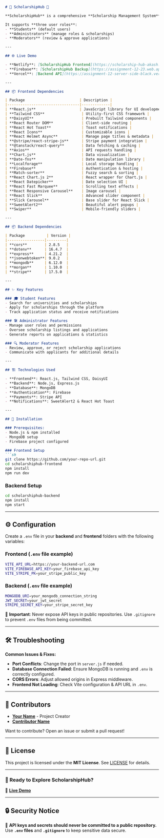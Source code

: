  <!-- # 🌟 ScholarshipHub 🚀

ScholarshipHub is a comprehensive Scholarship Management System designed to assist students in searching for suitable universities and scholarships. It also facilitates the application process, allowing students to apply for scholarships directly through the platform. The system supports three types of users: default users, administrators, and moderators. Upon registration, a user is assigned the 'user' role by default. Administrators have the capability to change user roles as needed.

---
---

## 🌐 Live Demo
--
Netlify Live Link:
🔗 **[https://scholarship-hub-akash.netlify.app/])**

---
--
Firebase Live Link:
🔗 **[https://assignment-12-23.web.app/])**

---
--
Vercel Link:
🔗 **[https://assignment-12-server-side-black.vercel.app/])**

---

---

## 📦 NPM Packages Frontend

This project uses the following NPM packages:

| 📦 Package             | 📋 Description                       |
|------------------------|---------------------------------------|
| **Tailwind CSS**       | Modern and responsive CSS framework  |
| **DaisyUI**            | Predefined UI components             |
| **React Router DOM**   | Routing and navigation               |
| **React Hot Toast**    | Interactive toast notifications      |
| **React Icons**        | Sleek and modern icons               |
| **React Helmet**       | Manage dynamic page titles           |
| **React Helmet**       | Manage dynamic page payment           |
| **@stripe/react-stripe-js**       | payment            |
| **@tanstack/react-queryt**       | fetch data            |
| **axios**       | fetch data            |
| **chart.js**       | --            |
| **date-fns**       | --            |
| **localforage**       | --            |
| **firebase**       | --            |
| **match-sorter**       | --            |
| **react**       | --            |
| **react-chartjs-2**       | --            |
| **react-datepicker**       | --            |
| **react-dom**       | --            |
| **react-fast-marquee**       | --            |
| **react-hot-toast**       | --            |
| **react-responsive-carousel**       | --            |
| **react-slick**       | --            |
| **slick-carousel**       | --            |
| **sweetalert2**       | --            |
| **swiper**       | --            |
-

---
---

## 📦 NPM Packages Backend

This project uses the following NPM packages:

| 📦 Package             | 📋 Version                       |
|------------------------|---------------------------------------|
| **cors**       | 2.8.5  |
| **dotenv**            | 16.4.7          |
| **express**   | 4.21.2|
| **jsonwebtoken**   | 9.0.2|
| **mongodb**   | 6.12.0|
| **morgan**   | 1.10.0|
| **stripe**   | 17.5.0|


---
## ✨ Key Features
---
Studend Features:
- Search for universities and available scholarships.
- Apply for scholarships directly through the platform.
- Track application status and receive notifications.


---
---
Administrator Features:
- Manage user roles and permissions.
- Oversee scholarship listings and applications.
- Generate reports on application statistics and outcomes.

---
---
Moderator Features:
- Review and approve or reject scholarship applications.
- Communicate with applicants for additional information.

---
---

## Technologies Used

- **Frontend**: React.js, Tailwind CSS, DaisyUI
- **Backend**: Node.js, Express.js
- **Database**: MongoDB
- **Authentication**: Firebase Authentication
- **Styling Framework**: Tailwind CSS with DaisyUI components
- **Notifications**: SweetAlert2 and react-hot-toast for user-friendly alerts
--- -->


```markdown
# 🌟 ScholarshipHub 🚀

**ScholarshipHub** is a comprehensive **Scholarship Management System** designed to help students search for suitable **universities and scholarships**. The platform streamlines the application process, allowing students to apply for scholarships directly.  

It supports **three user roles**:  
- **Students** (default users)  
- **Administrators** (manage roles & scholarships)  
- **Moderators** (review & approve applications)  

---

## 🌐 Live Demo  

- **Netlify**: [ScholarshipHub Frontend](https://scholarship-hub-akash.netlify.app/)  
- **Firebase**: [ScholarshipHub Backup](https://assignment-12-23.web.app/)  
- **Vercel**: [Backend API](https://assignment-12-server-side-black.vercel.app/)  

---

## 📦 Frontend Dependencies  

| Package                         | Description |
|---------------------------------|-------------|
| **React.js**                    | JavaScript library for UI development |
| **Tailwind CSS**                 | Utility-first CSS framework |
| **DaisyUI**                      | Prebuilt Tailwind components |
| **React Router DOM**             | Client-side routing |
| **React Hot Toast**              | Toast notifications |
| **React Icons**                  | Customizable icons |
| **React Helmet Async**           | Manage page titles & metadata |
| **@stripe/react-stripe-js**      | Stripe payment integration |
| **@tanstack/react-query**        | Data fetching & caching |
| **Axios**                        | API requests handling |
| **Chart.js**                     | Data visualization |
| **Date-fns**                     | Date manipulation library |
| **Localforage**                  | Local storage handling |
| **Firebase**                     | Authentication & hosting |
| **Match-sorter**                 | Fuzzy search & sorting |
| **React Chart.js 2**             | React wrapper for Chart.js |
| **React Datepicker**             | Date selection UI |
| **React Fast Marquee**           | Scrolling text effects |
| **React Responsive Carousel**    | Image carousel |
| **React Slick**                  | Advanced slider component |
| **Slick Carousel**               | Base slider for React Slick |
| **SweetAlert2**                  | Beautiful alert popups |
| **Swiper**                       | Mobile-friendly sliders |

---

## 📦 Backend Dependencies  

| Package          | Version |
|-----------------|---------|
| **cors**        | 2.8.5   |
| **dotenv**      | 16.4.7  |
| **express**     | 4.21.2  |
| **jsonwebtoken**| 9.0.2   |
| **mongodb**     | 6.12.0  |
| **morgan**      | 1.10.0  |
| **stripe**      | 17.5.0  |

---

## ✨ Key Features  

### 🎓 Student Features  
- Search for universities and scholarships  
- Apply for scholarships through the platform  
- Track application status and receive notifications  

### 🛠️ Administrator Features  
- Manage user roles and permissions  
- Oversee scholarship listings and applications  
- Generate reports on applications & statistics  

### 🔍 Moderator Features  
- Review, approve, or reject scholarship applications  
- Communicate with applicants for additional details  

---

## 🏗️ Technologies Used  

- **Frontend**: React.js, Tailwind CSS, DaisyUI  
- **Backend**: Node.js, Express.js  
- **Database**: MongoDB  
- **Authentication**: Firebase  
- **Payments**: Stripe API  
- **Notifications**: SweetAlert2 & React Hot Toast  

---

## 🚀 Installation  

### Prerequisites:  
- Node.js & npm installed  
- MongoDB setup  
- Firebase project configured  

### Frontend Setup  
```sh
git clone https://github.com/your-repo-url.git  
cd scholarshiphub-frontend  
npm install  
npm run dev  
```

### Backend Setup  
```sh
cd scholarshiphub-backend  
npm install  
npm start  
```

---

## ⚙️ Configuration  

Create a `.env` file in your **backend** and **frontend** folders with the following variables:  

### **Frontend (`.env` file example)**  
```sh
VITE_API_URL=https://your-backend-url.com  
VITE_FIREBASE_API_KEY=your_firebase_api_key  
VITE_STRIPE_PK=your_stripe_public_key  
```

### **Backend (`.env` file example)**  
```sh
MONGODB_URI=your_mongodb_connection_string  
JWT_SECRET=your_jwt_secret  
STRIPE_SECRET_KEY=your_stripe_secret_key  
```

🚨 **Important**: Never expose API keys in public repositories. Use `.gitignore` to prevent `.env` files from being committed.

---

## 🛠️ Troubleshooting  

**Common Issues & Fixes:**  
- **Port Conflicts**: Change the port in `server.js` if needed.  
- **Database Connection Failed**: Ensure MongoDB is running and `.env` is correctly configured.  
- **CORS Errors**: Adjust allowed origins in Express middleware.  
- **Frontend Not Loading**: Check Vite configuration & API URL in `.env`.  

---

## 👥 Contributors  

- **[Your Name](https://github.com/your-profile)** - Project Creator  
- **[Contributor Name](https://github.com/contributor-profile)**  

Want to contribute? Open an issue or submit a pull request!  

---

## 📜 License  

This project is licensed under the **MIT License**. See [LICENSE](LICENSE) for details.  

---

### 🚀 Ready to Explore ScholarshipHub?  
🔗 **[Live Demo](https://scholarship-hub-akash.netlify.app/)**  

---

## 🔒 Security Notice  
🔴 **API keys and secrets should never be committed to a public repository.**  
Use **`.env` files** and **`.gitignore`** to keep sensitive data secure.  
```

